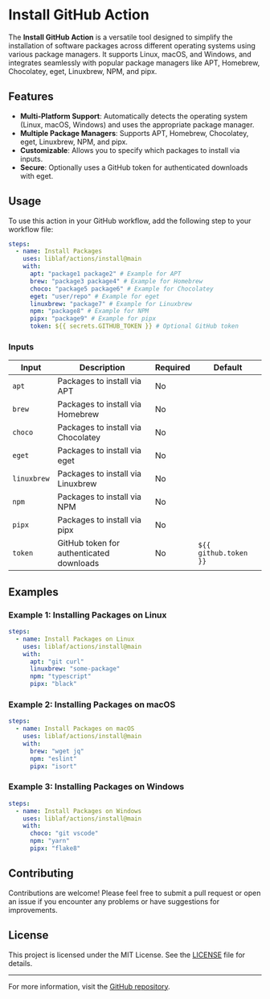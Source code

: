 # Install GitHub Action

The **Install GitHub Action** is a versatile tool designed to simplify the installation of software packages across different operating systems using various package managers. It supports Linux, macOS, and Windows, and integrates seamlessly with popular package managers like APT, Homebrew, Chocolatey, eget, Linuxbrew, NPM, and pipx.

## Features

- **Multi-Platform Support**: Automatically detects the operating system (Linux, macOS, Windows) and uses the appropriate package manager.
- **Multiple Package Managers**: Supports APT, Homebrew, Chocolatey, eget, Linuxbrew, NPM, and pipx.
- **Customizable**: Allows you to specify which packages to install via inputs.
- **Secure**: Optionally uses a GitHub token for authenticated downloads with eget.

## Usage

To use this action in your GitHub workflow, add the following step to your workflow file:

```yaml
steps:
  - name: Install Packages
    uses: liblaf/actions/install@main
    with:
      apt: "package1 package2" # Example for APT
      brew: "package3 package4" # Example for Homebrew
      choco: "package5 package6" # Example for Chocolatey
      eget: "user/repo" # Example for eget
      linuxbrew: "package7" # Example for Linuxbrew
      npm: "package8" # Example for NPM
      pipx: "package9" # Example for pipx
      token: ${{ secrets.GITHUB_TOKEN }} # Optional GitHub token
```

### Inputs

| Input       | Description                              | Required | Default               |
| ----------- | ---------------------------------------- | -------- | --------------------- |
| `apt`       | Packages to install via APT              | No       |                       |
| `brew`      | Packages to install via Homebrew         | No       |                       |
| `choco`     | Packages to install via Chocolatey       | No       |                       |
| `eget`      | Packages to install via eget             | No       |                       |
| `linuxbrew` | Packages to install via Linuxbrew        | No       |                       |
| `npm`       | Packages to install via NPM              | No       |                       |
| `pipx`      | Packages to install via pipx             | No       |                       |
| `token`     | GitHub token for authenticated downloads | No       | `${{ github.token }}` |

## Examples

### Example 1: Installing Packages on Linux

```yaml
steps:
  - name: Install Packages on Linux
    uses: liblaf/actions/install@main
    with:
      apt: "git curl"
      linuxbrew: "some-package"
      npm: "typescript"
      pipx: "black"
```

### Example 2: Installing Packages on macOS

```yaml
steps:
  - name: Install Packages on macOS
    uses: liblaf/actions/install@main
    with:
      brew: "wget jq"
      npm: "eslint"
      pipx: "isort"
```

### Example 3: Installing Packages on Windows

```yaml
steps:
  - name: Install Packages on Windows
    uses: liblaf/actions/install@main
    with:
      choco: "git vscode"
      npm: "yarn"
      pipx: "flake8"
```

## Contributing

Contributions are welcome! Please feel free to submit a pull request or open an issue if you encounter any problems or have suggestions for improvements.

## License

This project is licensed under the MIT License. See the [LICENSE](../LICENSE) file for details.

---

For more information, visit the [GitHub repository](https://github.com/liblaf/actions).

